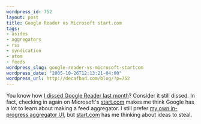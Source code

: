 ```yaml
--- 
wordpress_id: 752
layout: post
title: Google Reader vs Microsoft start.com
tags: 
- asides
- aggregators
- rss
- syndication
- atom
- feeds
wordpress_slug: google-reader-vs-microsoft-startcom
wordpress_date: "2005-10-26T12:13:21-04:00"
wordpress_url: http://decafbad.com/blog/?p=752
---
```

You know how [I dissed Google Reader last month][gr]?  Consider it still dissed.  In fact, checking in again on Microsoft's [start.com][start] makes me think Google has a lot to learn about making a feed aggregator.  I still prefer [my own in-progress aggregator UI][ui], but [start.com][start] has me thinking about ideas to steal.

[ui]: http://decafbad.com/blog/2005/10/05/feedspool-is-progressing-nicely
[start]: http://www.start.com
[gr]: http://decafbad.com/blog/2005/10/07/google-reader-big-blue-chunky-water-wings

<!-- tags: rss syndication atom feeds aggregators -->
